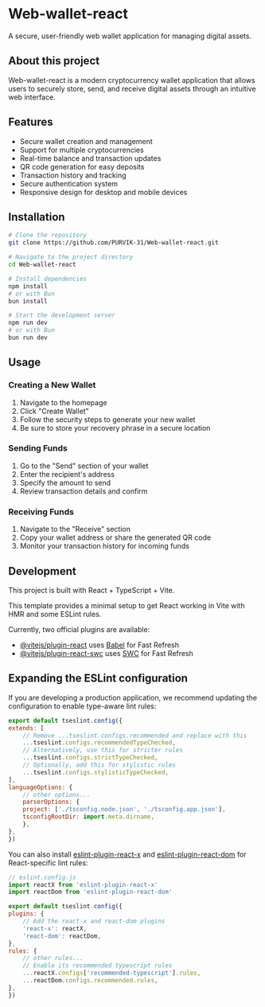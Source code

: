 # Web-wallet-react

A secure, user-friendly web wallet application for managing digital assets.

## About this project

Web-wallet-react is a modern cryptocurrency wallet application that allows users to securely store, send, and receive digital assets through an intuitive web interface.

## Features

- Secure wallet creation and management
- Support for multiple cryptocurrencies
- Real-time balance and transaction updates
- QR code generation for easy deposits
- Transaction history and tracking
- Secure authentication system
- Responsive design for desktop and mobile devices

## Installation

```bash
# Clone the repository
git clone https://github.com/PURVIK-31/Web-wallet-react.git

# Navigate to the project directory
cd Web-wallet-react

# Install dependencies
npm install
# or with Bun
bun install

# Start the development server
npm run dev
# or with Bun
bun run dev
```

## Usage

### Creating a New Wallet

1. Navigate to the homepage
2. Click "Create Wallet"
3. Follow the security steps to generate your new wallet
4. Be sure to store your recovery phrase in a secure location

### Sending Funds

1. Go to the "Send" section of your wallet
2. Enter the recipient's address
3. Specify the amount to send
4. Review transaction details and confirm

### Receiving Funds

1. Navigate to the "Receive" section
2. Copy your wallet address or share the generated QR code
3. Monitor your transaction history for incoming funds

## Development

This project is built with React + TypeScript + Vite.

This template provides a minimal setup to get React working in Vite with HMR and some ESLint rules.

Currently, two official plugins are available:

- [@vitejs/plugin-react](https://github.com/vitejs/vite-plugin-react/blob/main/packages/plugin-react/README.md) uses [Babel](https://babeljs.io/) for Fast Refresh
- [@vitejs/plugin-react-swc](https://github.com/vitejs/vite-plugin-react-swc) uses [SWC](https://swc.rs/) for Fast Refresh

## Expanding the ESLint configuration

If you are developing a production application, we recommend updating the configuration to enable type-aware lint rules:

```js
export default tseslint.config({
extends: [
    // Remove ...tseslint.configs.recommended and replace with this
    ...tseslint.configs.recommendedTypeChecked,
    // Alternatively, use this for stricter rules
    ...tseslint.configs.strictTypeChecked,
    // Optionally, add this for stylistic rules
    ...tseslint.configs.stylisticTypeChecked,
],
languageOptions: {
    // other options...
    parserOptions: {
    project: ['./tsconfig.node.json', './tsconfig.app.json'],
    tsconfigRootDir: import.meta.dirname,
    },
},
})
```

You can also install [eslint-plugin-react-x](https://github.com/Rel1cx/eslint-react/tree/main/packages/plugins/eslint-plugin-react-x) and [eslint-plugin-react-dom](https://github.com/Rel1cx/eslint-react/tree/main/packages/plugins/eslint-plugin-react-dom) for React-specific lint rules:

```js
// eslint.config.js
import reactX from 'eslint-plugin-react-x'
import reactDom from 'eslint-plugin-react-dom'

export default tseslint.config({
plugins: {
    // Add the react-x and react-dom plugins
    'react-x': reactX,
    'react-dom': reactDom,
},
rules: {
    // other rules...
    // Enable its recommended typescript rules
    ...reactX.configs['recommended-typescript'].rules,
    ...reactDom.configs.recommended.rules,
},
})
```
